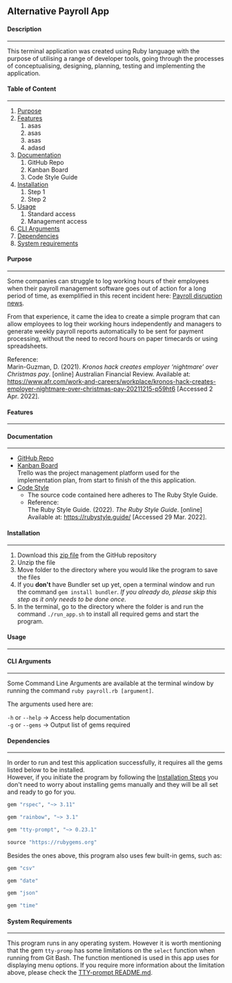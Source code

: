 ## Alternative Payroll App

#### Description
___
This terminal application was created using Ruby language with the purpose of utilising a range of developer tools, going through the processes of conceptualising, designing, planning, testing and implementing the application.

#### Table of Content
____
1. [Purpose](https://github.com/limagisele/terminal-app#purpose)
2. [Features](https://github.com/limagisele/terminal-app#features)
   1. asas
   2. asas
   3. asas
   4. adasd
3. [Documentation](https://github.com/limagisele/terminal-app#documentation)  
    1. GitHub Repo  
    2. Kanban Board
    3. Code Style Guide
4. [Installation](https://github.com/limagisele/terminal-app#installation)
   1. Step 1
   2. Step 2
5. [Usage](https://github.com/limagisele/terminal-app#usage)
   1. Standard access
   2. Management access
6. [CLI Arguments](https://github.com/limagisele/terminal-app#cli-arguments)
7. [Dependencies](https://github.com/limagisele/terminal-app#dependencies)
8. [System requirements](https://github.com/limagisele/terminal-app#system-requirements)

#### Purpose
____
Some companies can struggle to log working hours of their employees when their payroll management software goes out of action for a long period of time, as exemplified in this recent incident here: [Payroll disruption news](https://www.afr.com/work-and-careers/workplace/kronos-hack-creates-employer-nightmare-over-christmas-pay-20211215-p59ht6).  

From that experience, it came the idea to create a simple program that can allow employees to log their working hours independently and managers to generate weekly payroll reports automatically to be sent for payment processing, without the need to record hours on paper timecards or using spreadsheets.

Reference:  
Marin-Guzman, D. (2021). *Kronos hack creates employer ‘nightmare’ over Christmas pay*. [online] Australian Financial Review. Available at: https://www.afr.com/work-and-careers/workplace/kronos-hack-creates-employer-nightmare-over-christmas-pay-20211215-p59ht6 [Accessed 2 Apr. 2022].

#### Features
____


#### Documentation
____
* [GitHub Repo](https://github.com/limagisele/xxx)
* [Kanban Board](https://trello.com/b/wF75LZtz/alternative-payroll)  
  Trello was the project management platform used for the implementation plan, from start to finish of the this application.
* [Code Style](https://rubystyle.guide/)
  * The source code contained here adheres to The Ruby Style Guide.
  * Reference:  
  The Ruby Style Guide. (2022). *The Ruby Style Guide*. [online] Available at: https://rubystyle.guide/ [Accessed 29 Mar. 2022].

#### Installation
____
1. Download this [zip file](https://github.com/limagisele/terminal-app/archive/refs/heads/master.zip) from the GitHub repository
2. Unzip the file
3. Move folder to the directory where you would like the program to save the files
4. If you **don't** have Bundler set up yet, open a terminal window and run the command `gem install bundler`. *If you already do, please skip this step as it only needs to be done once.*
5. In the terminal, go to the directory where the folder is and run the command `./run_app.sh` to install all required gems and start the program.

#### Usage
____

#### CLI Arguments
____
Some Command Line Arguments are available at the terminal window by running the command `ruby payroll.rb [argument]`.  

The arguments used here are:

`-h` or `--help` -> Access help documentation  
`-g` or `--gems` -> Output list of gems required

#### Dependencies
____
In order to run and test this application successfully, it requires all the gems listed below to be installed.  
However, if you initiate the program by following the [Installation Steps]() you don't need to worry about installing gems manually and they will be all set and ready to go for you.

```ruby
gem "rspec", "~> 3.11"

gem "rainbow", "~> 3.1"

gem "tty-prompt", "~> 0.23.1"

source "https://rubygems.org"
```
Besides the ones above, this program also uses few built-in gems, such as:
```ruby
gem "csv"

gem "date"

gem "json"

gem "time"
```

#### System Requirements
____
This program runs in any operating system. However it is worth mentioning that the gem `tty-promp` has some limitations on the `select` function when running from Git Bash. The function mentioned is used in this app uses for displaying menu options.
If you require more information about the limitation above, please check the [TTY-prompt README.md](https://github.com/piotrmurach/tty-prompt#windows-support).